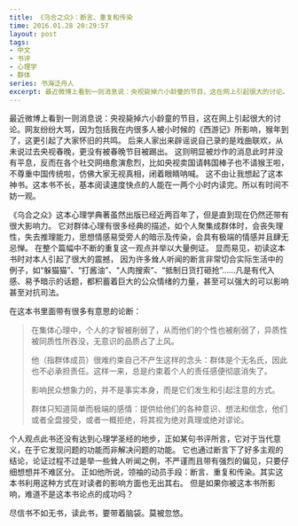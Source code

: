 ```yaml
---
title: 《乌合之众》：断言、重复和传染
time: 2016.01.28 20:29:57
layout: post
tags:
- 中文
- 书评
- 心理学
- 群体
series: 书海泛舟人
excerpt: 最近微博上看到一则消息说：央视毙掉六小龄童的节目，这在网上引起很大的讨论。网友纷纷大骂，因为包括我在内很多人被小时候的《西游记》所影响，猴年到了，这更引起了大家怀旧的共鸣。后来出来辟谣后反而愈演愈烈。这不由让我想起了这本神书。
---
```


最近微博上看到一则消息说：央视毙掉六小龄童的节目，这在网上引起很大的讨论。网友纷纷大骂，因为包括我在内很多人被小时候的《西游记》所影响，猴年到了，这更引起了大家怀旧的共鸣。
后来人家出来辟谣说自己录的是戏曲联欢，从未说过去央视春晚，更没有被春晚节目被踢出。
这则明显被炒作的消息此时并没有平息，反而在各个社交网络愈演愈烈，比如央视卖国请韩国棒子也不请猴王啦，不尊重中国传统啦，仿佛大家无视真相，闭着眼睛呐喊。
这不由让我想起了这本神书。这本书不长，基本阅读速度快点的人能在一两个小时内读完。所以有时间不妨一观。

《乌合之众》这本心理学典著虽然出版已经近两百年了，但是直到现在仍然还带有很大影响力。
它对群体心理有很多经典的描述，如个人聚集成群体时，会丧失理性，失去推理能力，思想情感易受旁人的暗示及传染，会具有极端的情感并且肆无忌惮。
在整个篇幅中不断的重复这一观点并举以大量例证。
显而易见，初读这本书时对本人引起了很大的震撼，
因为许多耸人听闻的断言非常切合实际生活中的例子，如“躲猫猫”、“打酱油”、“人肉搜索”、“抵制日货打砸抢”……凡是有代入感、易予暗示的话题，都积蓄着巨大的公众情绪的力量，甚至可以强大的可以影响甚至对抗司法。

在这本书里面带有很多有意思的论断：
> 在集体心理中，个人的才智被削弱了，从而他们的个性也被削弱了，异质性被同质性所吞没，无意识的品质占了上风。
> 
> 他（指群体成员）很难约束自己不产生这样的念头：群体是个无名氏，因此也不必承担责任。这样一来，总是约束着个人的责任感便彻底消失了。
> 
> 影响民众想象力的，并不是事实本身，而是它们发生和引起注意的方式。
> 
> 群体只知道简单而极端的感情：提供给他们的各种意识、想法和信念，他们或者全盘接受，或者一概拒绝，将其视为绝对真理或绝对谬论。 

个人观点此书还没有达到心理学圣经的地步，正如某句书评所言，它对于当代意义，在于它发现问题的功能而非解决问题的功能。
它也通过断言下了好多主观的结论，论证过程不过是举一些耸人听闻之例，不严谨而且带有强烈的偏见，只要仔细想想并不难区分。
正如他所说，领袖的动员手段：断言、重复和传染。其实这本书利用这种方式在对读者的影响方面也无出其右。
但是如果你被这本书所影响，难道不是这本书论点的成功吗？


尽信书不如无书，读此书，要带着脑袋。莫被忽悠。